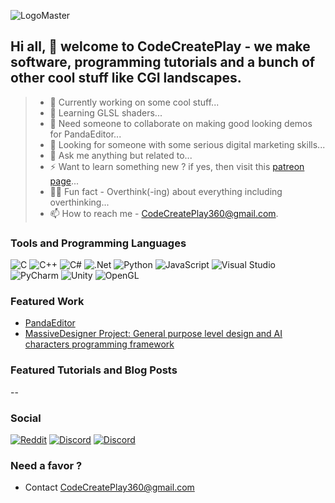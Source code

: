 ![LogoMaster](https://github.com/CodeCreatePlay360/tutorials_/assets/104358085/515c70d5-3e58-4521-a6a5-0ee9d4c6d522)

## Hi all, 👋 welcome to CodeCreatePlay - we make software, programming tutorials and a bunch of other cool stuff like CGI landscapes.

> - 🔭 Currently working on some cool stuff...
> - 🌱 Learning GLSL shaders...
> - 👯 Need someone to collaborate on making good looking demos for PandaEditor...
> - 🤔 Looking for someone with some serious digital marketing skills...
> - 💬 Ask me anything but related to...
> - ⚡ Want to learn something new ? if yes, then visit this [patreon page](https://www.patreon.com/TheMassiveDesignerProject)...
> - 🤣😓 Fun fact - Overthink(-ing) about everything including overthinking...
> - 📫 How to reach me - CodeCreatePlay360@gmail.com.


### Tools and Programming Languages
![C](https://img.shields.io/badge/c-%2300599C.svg?style=for-the-badge&logo=c&logoColor=white)
![C++](https://img.shields.io/badge/c++-%2300599C.svg?style=for-the-badge&logo=c%2B%2B&logoColor=white)
![C#](https://img.shields.io/badge/c%23-%23239120.svg?style=for-the-badge&logo=c-sharp&logoColor=white)
![.Net](https://img.shields.io/badge/.NET-5C2D91?style=for-the-badge&logo=.net&logoColor=white)
![Python](https://img.shields.io/badge/python-3670A0?style=for-the-badge&logo=python&logoColor=ffdd54)
![JavaScript](https://img.shields.io/badge/javascript-%23323330.svg?style=for-the-badge&logo=javascript&logoColor=%23F7DF1E)
![Visual Studio](https://img.shields.io/badge/Visual%20Studio-5C2D91.svg?style=for-the-badge&logo=visual-studio&logoColor=white)
![PyCharm](https://img.shields.io/badge/pycharm-143?style=for-the-badge&logo=pycharm&logoColor=black&color=black&labelColor=green)
![Unity](https://img.shields.io/badge/unity-%23000000.svg?style=for-the-badge&logo=unity&logoColor=white)
![OpenGL](https://img.shields.io/badge/OpenGL-%23FFFFFF.svg?style=for-the-badge&logo=opengl)

### Featured Work
- [PandaEditor](https://github.com/CodeCreatePlay360/PandaEditor)
- [MassiveDesigner Project: General purpose level design and AI characters programming framework]([https://github.com/CodeCreatePlay360?tab=repositories](https://github.com/CodeCreatePlay360/MassiveDesigner-Project)) 

### Featured Tutorials and Blog Posts
--

### Social
[![Reddit](https://img.shields.io/badge/Reddit-FF4500?style=for-the-badge&logo=reddit&logoColor=white)](https://www.reddit.com/r/Maiden_Lands/)
[![Discord](https://img.shields.io/badge/Panda_Editor-%235865F2.svg?style=for-the-badge&logo=discord&logoColor=white)](https://discord.gg/eTMcUp2PXF)
[![Discord](https://img.shields.io/badge/Massive_Designer-%235865F2.svg?style=for-the-badge&logo=discord&logoColor=white)](https://discord.gg/WZ3GZCvVtg)

### Need a favor ?
- Contact CodeCreatePlay360@gmail.com                      
